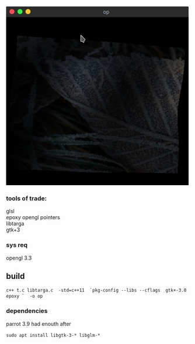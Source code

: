 ![Screen1](screen/Screenshot%208.jpg)
### tools of trade:  
  glsl  
  epoxy opengl pointers  
  libtarga  
  gtk+3  
### sys req 
opengl 3.3
## build 
```
c++ t.c libtarga.c  -std=c++11  `pkg-config --libs --cflags  gtk+-3.0 epoxy `  -o op
```
### dependencies
parrot 3.9 had enouth after
```
sudo apt install libgtk-3-* libglm-*
``` 
